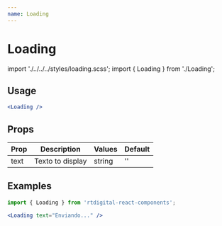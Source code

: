 ```yaml
---
name: Loading
---
```

# Loading

import './../../../styles/loading.scss';
import { Loading } from './Loading';

<Loading text="Enviando..." />

## Usage

```jsx
<Loading />
```

## Props

|Prop|Description|Values|Default|
|---|---|---|---|
|text|Texto to display|string|''|

## Examples

```jsx
import { Loading } from 'rtdigital-react-components';

<Loading text="Enviando..." />

```
